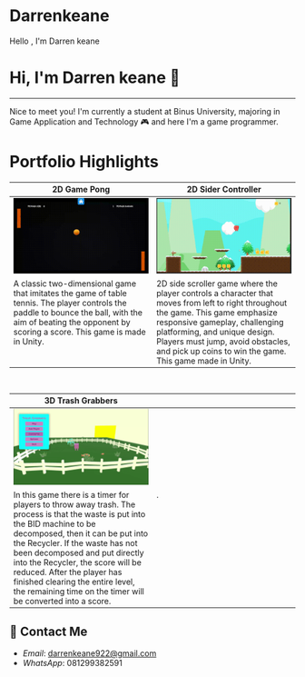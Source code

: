 # Darrenkeane
Hello , I'm Darren keane
# Hi, I'm Darren keane 👋
---
Nice to meet you! I'm currently a student at Binus University, majoring in Game Application and Technology 🎮 and here I'm a game programmer.</br>




# Portfolio Highlights
<table width="100%">
  <thead>
    <tr>
      <th width="50%"> 2D Game Pong </a></th>
      <th width="50%"> 2D Sider Controller </a></th>
    </tr>
  </thead>
  <tbody>
    <tr>
      <td><img src="https://github.com/Darrenkeane/gif1/blob/main/Gif%20Gameplay.gif"/></td>
      <td><img src="https://github.com/Darrenkeane/gif1/blob/main/Ingame.gif"/></td>
    </tr>
    <tr>
      <td valign="text-top">A classic two-dimensional game that imitates the game of table tennis. The player controls the paddle to bounce the ball, with the aim of beating the opponent by scoring a score. This game is made in Unity.</td>
      <td valign="text-top">2D side scroller game where the player controls a character that moves from left to right throughout the game. This game emphasize responsive gameplay, challenging platforming, and unique design. Players must jump, avoid obstacles, and pick up coins to win the game. This game made in Unity.</td>
    </tr>
    <tr>
    </tr>
  </tbody>
</table>

<br>

<table width="100%">
  <thead>
    <tr>
      <th width="50%"> 3D Trash Grabbers</a></th>
      <th width="50%"></a></th>
    </tr>
  </thead>
  <tbody>
    <tr>
      <td><img src="https://github.com/Darrenkeane/gif1/blob/main/Trash%20Grabbers.gif"/></td>
      <td><img src=""/></td>
    </tr>
    <tr>
      <td valign="text-top">In this game there is a timer for players to throw away trash. The process is that the waste is put into the BID machine to be decomposed, then it can be put into the Recycler. If the waste has not been decomposed and put directly into the Recycler, the score will be reduced. After the player has finished clearing the entire level, the remaining time on the timer will be converted into a score.</td>
      <td valign="text-top">.</td>
    </tr>
    <tr>
    </tr>
  </tbody>
</table>


## 📩 Contact Me
- *Email*: darrenkeane922@gmail.com
- *WhatsApp*: 081299382591

